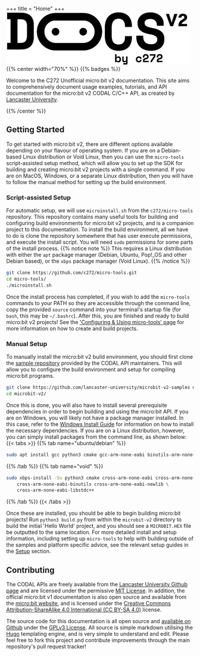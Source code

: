 +++
title = "Home"
+++
![](/images/logo-small.png)
{{% center width="70%" %}}
{{% badges %}}

Welcome to the C272 Unofficial micro:bit v2 documentation. This site aims to comprehensively document usage examples, tutorials, and API documentation for the micro:bit v2 CODAL C/C++ API, as created by [Lancaster University](https://github.com/lancaster-university/codal).

{{% /center %}}

## Getting Started
To get started with micro:bit v2, there are different options available depending on your flavour of operating system. If you are on a Debian-based Linux distribution or Void Linux, then you can use the `micro-tools` script-assisted setup method, which will allow you to set up the SDK for building and creating micro:bit v2 projects with a single command. If you are on MacOS, Windows, or a separate Linux distribution, then you will have to follow the manual method for setting up the build environment.

### Script-assisted Setup
For automatic setup, we will use `microinstall.sh` from the `c272/micro-tools` repository. This repository contains many useful tools for building and configuring build environments for micro:bit v2 projects, and is a companion project to this documentation. To install the build environment, all we have to do is clone the repository somewhere that has user execute permissions, and execute the install script. You will need `sudo` permissions for some parts of the install process.
{{% notice note %}}
This requires a Linux distribution with either the `apt` package manager (Debian, Ubuntu, Pop!_OS and other Debian based), or the `xbps` package manager (Void Linux).
{{% /notice %}}
```bash
git clone https://github.com/c272/micro-tools.git
cd micro-tools/
./microinstall.sh
```
Once the install process has completed, if you wish to add the `micro-tools` commands to your PATH so they are accessible through the command line, copy the provided `source` command into your terminal's startup file (for `bash`, this may be `~/.bashrc`). After this, you are finished and ready to build micro:bit v2 projects! See the ['Configuring & Using micro-tools' page](/setup/using-micro-tools/) for more information on how to create and build projects.

### Manual Setup
To manually install the micro:bit v2 build environment, you should first clone the [sample repository](https://github.com/lancaster-university/microbit-v2-samples) provided by the CODAL API maintainers. This will allow you to configure the build environment and setup for compiling micro:bit programs.
```bash
git clone https://github.com/lancaster-university/microbit-v2-samples microbit-v2/
cd microbit-v2/
```

Once this is done, you will also have to install several prerequisite dependencies in order to begin building and using the micro:bit API. If you are on Windows, you will likely not have a package manager installed. In this case, refer to the [Windows Install Guide](/setup/windows-install-guide/) for information on how to install the necessary dependencies. If you are on a Linux distribution, however, you can simply install packages from the command line, as shown below:
{{< tabs >}}
{{% tab name="ubuntu/debian" %}}
```bash
sudo apt install gcc python3 cmake gcc-arm-none-eabi binutils-arm-none-eabi
```
{{% /tab %}}
{{% tab name="void" %}}
```bash
sudo xbps-install -Su python3 cmake cross-arm-none-eabi cross-arm-none-eabi-gcc \
    cross-arm-none-eabi-binutils cross-arm-none-eabi-newlib \
    cross-arm-none-eabi-libstdc++
```
{{% /tab %}}
{{< /tabs >}}

Once these are installed, you should be able to begin building micro:bit projects! Run `python3 build.py` from within the `microbit-v2` directory to build the initial 'Hello World' project, and you should see a `MICROBIT.HEX` file be outputted to the same location. For more detailed install and setup information, including setting up `micro-tools` to help with building outside of the samples and platform specific advice, see the relevant setup guides in the [Setup](/setup) section.

## Contributing
The CODAL APIs are freely available from the [Lancaster University Github page](https://github.com/lancaster-university) and are licensed under the permissive [MIT License](https://choosealicense.com/licenses/mit/). In addition, the official micro:bit v1 documentation is also open source and available from the [micro:bit website](https://microbit.org/get-started/user-guide/overview/), and is licensed under the [Creative Commons Attribution-ShareAlike 4.0 International (CC BY-SA 4.0)](https://creativecommons.org/licenses/by-sa/4.0/) license.

The source code for this documentation is all open source and [available on Github](https://github.com/c272/microbit-v2-docs) under the [GPLv3 License](https://choosealicense.com/licenses/gpl-3.0/). All source is simple markdown utilising the [Hugo](https://gohugo.io/) templating engine, and is very simple to understand and edit. Please feel free to fork this project and contribute improvements through the main repository's pull request tracker!